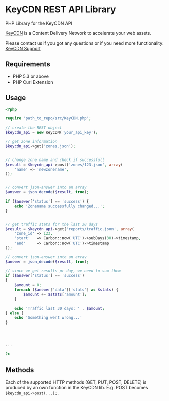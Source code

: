 KeyCDN REST API Library
=======================

PHP Library for the KeyCDN API

[KeyCDN](https://www.keycdn.com) is a Content Delivery Network to accelerate your web assets.

Please contact us if you got any questions or if you need more functionality: [KeyCDN Support](https://www.keycdn.com/contacts)

## Requirements
- PHP 5.3 or above
- PHP Curl Extension

## Usage
```php
<?php

require 'path_to_repo/src/KeyCDN.php';

// create the REST object
$keycdn_api = new KeyCDN('your_api_key');

// get zone information
$keycdn_api->get('zones.json');


// change zone name and check if successfull
$result = $keycdn_api->post('zones/123.json', array(
    'name' => 'newzonename',
));


// convert json-answer into an array
$answer = json_decode($result, true);

if ($answer['status'] == 'success') {
    echo 'Zonename successfully changed...';
}


// get traffic stats for the last 30 days
$result = $keycdn_api->get('reports/traffic.json', array(
    'zone_id' => 123,
    'start'   => Carbon::now('UTC')->subDays(30)->timestamp,
    'end'     => Carbon::now('UTC')->timestamp
));

// convert json-answer into an array
$answer = json_decode($result, true);

// since we get results pr day, we need to sum them
if ($answer['status'] == 'success')
{
    $amount = 0;
    foreach ($answer['data']['stats'] as $stats) {
        $amount += $stats['amount'];
    }
    
    echo 'Traffic last 30 days: ' . $amount;
} else {
    echo 'Something went wrong...'
}




...

?>
```

## Methods

Each of the supported HTTP methods (GET, PUT, POST, DELETE) is produced by an own function in the KeyCDN lib. E.g. POST becomes ```$keycdn_api->post(...);```.
